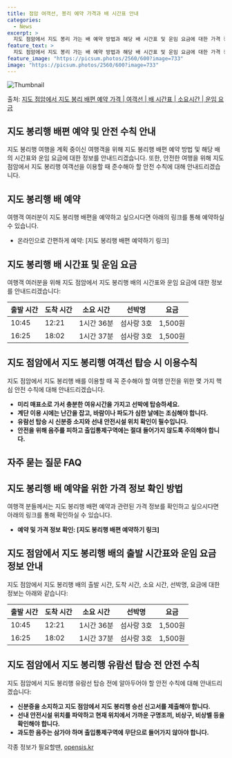 ```yaml
---
title: 점암 여객선, 봉리 예약 가격과 배 시간표 안내
categories:
  - News
excerpt: >
  지도 점암에서 지도 봉리 가는 배 예약 방법과 해당 배 시간표 및 운임 요금에 대한 가격 정보를 안내 드리겠습니다. 안전하고 재밋는 지도 봉리행 여행을 위해 아래 정보 참고하시기 바랍니다. 지도 봉리행 배편 예약하기 👈 클릭지도 점암에서 지도 봉리행 배 시간표출발 시간도착 시간소요 시간선박명요금10:4512:211시간 36분섬사랑 3호1,500원16:2518:021시간 37분섬사랑 3호1,500원지도 봉리행 배편 예약하기 👈 클릭지도 점암에서 지도 봉리행 여객선 탑승 시 이용수칙지도 점암에서 지도 봉리행 배 출항시간을 확인한 후, 충분한 여유시간을 가지고 매표소로 가서 탑승해야 합니다. 핵심 포인트: 미리 매표소로 가서 충분한 여유시간을 가지고 선박에 탑승하세요. 배가 선착장에 도착하면 차와 사람들이 내..
feature_text: >
  지도 점암에서 지도 봉리 가는 배 예약 방법과 해당 배 시간표 및 운임 요금에 대한 가격 정보를 안내 드리겠습니다. 안전하고 재밋는 지도 봉리행 여행을 위해 아래 정보 참고하시기 바랍니다. 지도 봉리행 배편 예약하기 👈 클릭지도 점암에서 지도 봉리행 배 시간표출발 시간도착 시간소요 시간선박명요금10:4512:211시간 36분섬사랑 3호1,500원16:2518:021시간 37분섬사랑 3호1,500원지도 봉리행 배편 예약하기 👈 클릭지도 점암에서 지도 봉리행 여객선 탑승 시 이용수칙지도 점암에서 지도 봉리행 배 출항시간을 확인한 후, 충분한 여유시간을 가지고 매표소로 가서 탑승해야 합니다. 핵심 포인트: 미리 매표소로 가서 충분한 여유시간을 가지고 선박에 탑승하세요. 배가 선착장에 도착하면 차와 사람들이 내..
feature_image: "https://picsum.photos/2560/600?image=733"
image: "https://picsum.photos/2560/600?image=733"
---
```


![Thumbnail](https://img1.daumcdn.net/thumb/R800x0/?scode=mtistory2&fname=https%3A%2F%2Fblog.kakaocdn.net%2Fdn%2FbxZDRZ%2FbtsHDJnRFqX%2FEQ7KIbDwzVMj4AucT6oi9K%2Fimg.webp)

<p>출처: <a href="https://opensis.kr/entry/%EC%A7%80%EB%8F%84-%EC%A0%90%EC%95%94%EC%97%90%EC%84%9C-%EC%A7%80%EB%8F%84-%EB%B4%89%EB%A6%AC-%EB%B0%B0%ED%8E%B8-%EC%98%88%EC%95%BD-%EA%B0%80%EA%B2%A9-%EC%97%AC%EA%B0%9D%EC%84%A0-%EB%B0%B0-%EC%8B%9C%EA%B0%84%ED%91%9C-%EC%86%8C%EC%9A%94%EC%8B%9C%EA%B0%84-%EC%9A%B4%EC%9E%84-%EC%9A%94%EA%B8%88" rel="dofollow">지도 점암에서 지도 봉리 배편 예약 가격 | 여객선 | 배 시간표 | 소요시간 | 운임 요금</a> </p>

## 지도 봉리행 배편 예약 및 안전 수칙 안내

지도 봉리행 여행을 계획 중이신 여행객을 위해 지도 봉리행 배편 예약 방법 및 해당 배의 시간표와 운임 요금에 대한 정보를 안내드리겠습니다.
또한, 안전한 여행을 위해 지도 점암에서 지도 봉리행 여객선을 이용할 때 준수해아 할 안전 수칙에 대해 안내드리겠습니다.

## 지도 봉리행 배 예약

여행객 여러분이 지도 봉리행 배편을 예약하고 싶으시다면 아래의 링크를 통해 예약하실 수 있습니다.

  * 온라인으로 간편하게 예약: [지도 봉리행 배편 예약하기 링크]

## 지도 봉리행 배 시간표 및 운임 요금

여행객 여러분을 위해 지도 점암에서 지도 봉리행 배의 시간표와 운임 요금에 대한 정보를 안내드리겠습니다:

**출발 시간** | **도착 시간** | **소요 시간** | **선박명** | **요금**  
---|---|---|---|---  
10:45 | 12:21 | 1시간 36분 | 섬사랑 3호 | 1,500원  
16:25 | 18:02 | 1시간 37분 | 섬사랑 3호 | 1,500원  
  
## 지도 점암에서 지도 봉리행 여객선 탑승 시 이용수칙

지도 점암에서 지도 봉리행 배를 이용할 때 꼭 준수해야 할 여행 안전을 위한 몇 가지 핵심 안전 수칙에 대해 안내드리겠습니다.

  * **미리 매표소로 가서 충분한 여유시간을 가지고 선박에 탑승하세요.**
  * **계단 이용 시에는 난간을 잡고, 바람이나 파도가 심한 날에는 조심해야 합니다.**
  * **유람선 탑승 시 신분증 소지와 선내 안전시설 위치 확인이 필수입니다.**
  * **안전을 위해 음주를 피하고 출입통제구역에는 절대 들어가지 않도록 주의해야 합니다.**

## 자주 묻는 질문 FAQ

## 지도 봉리행 배 예약을 위한 가격 정보 확인 방법

여행객 분들께서는 지도 봉리행 배편 예약과 관련된 가격 정보를 확인하고 싶으시다면 아래의 링크를 통해 확인하실 수 있습니다.

  * **예약 및 가격 정보 확인: [지도 봉리행 배편 예약하기 링크]**

## 지도 점암에서 지도 봉리행 배의 출발 시간표와 운임 요금 정보 안내

지도 점암에서 지도 봉리행 배의 출발 시간, 도착 시간, 소요 시간, 선박명, 요금에 대한 정보는 아래와 같습니다:

**출발 시간** | **도착 시간** | **소요 시간** | **선박명** | **요금**  
---|---|---|---|---  
10:45 | 12:21 | 1시간 36분 | 섬사랑 3호 | 1,500원  
16:25 | 18:02 | 1시간 37분 | 섬사랑 3호 | 1,500원  
  
## 지도 점암에서 지도 봉리행 유람선 탑승 전 안전 수칙

지도 점암에서 지도 봉리행 유람선 탑승 전에 알아두어야 할 안전 수칙에 대해 안내드리겠습니다:

  * **신분증을 소지하고 지도 점암에서 지도 봉리행 승선 신고서를 제출해야 합니다.**
  * **선내 안전시설 위치를 파악하고 현재 위치에서 가까운 구명조끼, 비상구, 비상벨 등을 확인해야 합니다.**
  * **과도한 음주는 삼가야 하며 출입통제구역에 무단으로 들어가지 않아야 합니다.**

 

각종 정보가 필요할땐, <a href="https://opensis.kr" rel="dofollow">opensis.kr</a>


